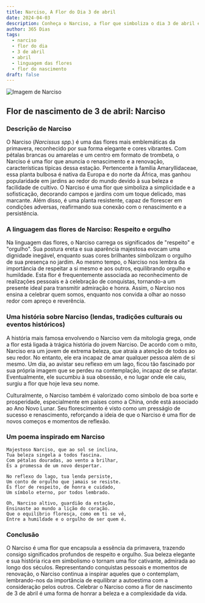 ```yaml
---
title: Narciso, A Flor do Dia 3 de abril
date: 2024-04-03
description: Conheça o Narciso, a flor que simboliza o dia 3 de abril e seu significado 'Respeito e orgulho'. Explore a beleza e o simbolismo desta flor encantadora.
author: 365 Dias
tags:
  - narciso
  - flor do dia
  - 3 de abril
  - abril
  - linguagem das flores
  - flor do nascimento
draft: false
---
```


![Imagem de Narciso](https://cdn.pixabay.com/photo/2017/02/09/20/41/flower-2053451_1280.jpg#center)


## Flor de nascimento de 3 de abril: Narciso

### Descrição de Narciso

O Narciso (_Narcissus spp._) é uma das flores mais emblemáticas da primavera, reconhecido por sua forma elegante e cores vibrantes. Com pétalas brancas ou amarelas e um centro em formato de trombeta, o Narciso é uma flor que anuncia o renascimento e a renovação, características típicas dessa estação. Pertencente à família Amaryllidaceae, essa planta bulbosa é nativa da Europa e do norte da África, mas ganhou popularidade em jardins ao redor do mundo devido à sua beleza e facilidade de cultivo. O Narciso é uma flor que simboliza a simplicidade e a sofisticação, decorando campos e jardins com um toque delicado, mas marcante. Além disso, é uma planta resistente, capaz de florescer em condições adversas, reafirmando sua conexão com o renascimento e a persistência.

### A linguagem das flores de Narciso: Respeito e orgulho

Na linguagem das flores, o Narciso carrega os significados de "respeito" e "orgulho". Sua postura ereta e sua aparência majestosa evocam uma dignidade inegável, enquanto suas cores brilhantes simbolizam o orgulho de sua presença no jardim. Ao mesmo tempo, o Narciso nos lembra da importância de respeitar a si mesmo e aos outros, equilibrando orgulho e humildade. Esta flor é frequentemente associada ao reconhecimento de realizações pessoais e à celebração de conquistas, tornando-a um presente ideal para transmitir admiração e honra. Assim, o Narciso nos ensina a celebrar quem somos, enquanto nos convida a olhar ao nosso redor com apreço e reverência.

### Uma história sobre Narciso (lendas, tradições culturais ou eventos históricos)

A história mais famosa envolvendo o Narciso vem da mitologia grega, onde a flor está ligada à trágica história do jovem Narciso. De acordo com o mito, Narciso era um jovem de extrema beleza, que atraía a atenção de todos ao seu redor. No entanto, ele era incapaz de amar qualquer pessoa além de si mesmo. Um dia, ao avistar seu reflexo em um lago, ficou tão fascinado por sua própria imagem que se perdeu na contemplação, incapaz de se afastar. Eventualmente, ele sucumbiu à sua obsessão, e no lugar onde ele caiu, surgiu a flor que hoje leva seu nome.

Culturalmente, o Narciso também é valorizado como símbolo de boa sorte e prosperidade, especialmente em países como a China, onde está associado ao Ano Novo Lunar. Seu florescimento é visto como um presságio de sucesso e renascimento, reforçando a ideia de que o Narciso é uma flor de novos começos e momentos de reflexão.

### Um poema inspirado em Narciso

```
Majestoso Narciso, que ao sol se inclina,  
Tua beleza singela a todos fascina.  
Com pétalas douradas, ao vento a brilhar,  
És a promessa de um novo despertar.  

No reflexo do lago, tua lenda persiste,  
Um conto de orgulho que jamais se resiste.  
És flor de respeito, de honra e cuidado,  
Um símbolo eterno, por todos lembrado.  

Oh, Narciso altivo, guardião da estação,  
Ensinaste ao mundo a lição do coração.  
Que o equilíbrio floresça, como em ti se vê,  
Entre a humildade e o orgulho de ser quem é.
```

### Conclusão

O Narciso é uma flor que encapsula a essência da primavera, trazendo consigo significados profundos de respeito e orgulho. Sua beleza elegante e sua história rica em simbolismo o tornam uma flor cativante, admirada ao longo dos séculos. Representando conquistas pessoais e momentos de renovação, o Narciso continua a inspirar aqueles que o contemplam, lembrando-nos da importância de equilibrar a autoestima com a consideração pelos outros. Celebrar o Narciso como a flor de nascimento de 3 de abril é uma forma de honrar a beleza e a complexidade da vida.